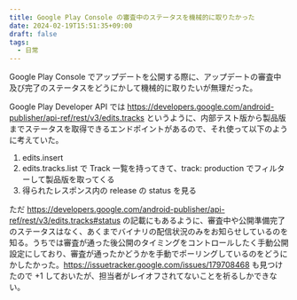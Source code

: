 ```yaml
---
title: Google Play Console の審査中のステータスを機械的に取りたかった
date: 2024-02-19T15:51:35+09:00
draft: false
tags:
  - 日常
---
```


Google Play Console でアップデートを公開する際に、アップデートの審査中及び完了のステータスをどうにかして機械的に取りたいが無理だった。

Google Play Developer API では https://developers.google.com/android-publisher/api-ref/rest/v3/edits.tracks というように、内部テスト版から製品版までステータスを取得できるエンドポイントがあるので、それ使って以下のように考えていた。

1. edits.insert
2. edits.tracks.list で Track 一覧を持ってきて、track: production でフィルターして製品版を取ってくる
3. 得られたレスポンス内の release の status を見る

ただ https://developers.google.com/android-publisher/api-ref/rest/v3/edits.tracks#status の記載にもあるように、審査中や公開準備完了のステータスはなく、あくまでバイナリの配信状況のみをお知らせしているのを知る。うちでは審査が通った後公開のタイミングをコントロールしたく手動公開設定にしており、審査が通ったかどうかを手動でポーリングしているのをどうにかしたかった。https://issuetracker.google.com/issues/179708468 も見つけたので +1 しておいたが、担当者がレイオフされてないことを祈るしかできない。
